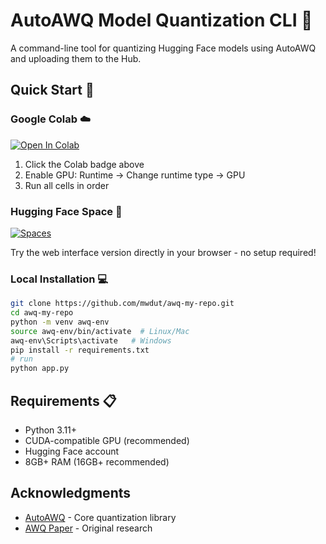 # AutoAWQ Model Quantization CLI 🚀

A command-line tool for quantizing Hugging Face models using AutoAWQ and uploading them to the Hub.

## Quick Start 👾

### Google Colab ☁️
[![Open In Colab](https://colab.research.google.com/assets/colab-badge.svg)](https://colab.research.google.com/drive/1gaoafIrAj60pvByFbN5iqTBySyhW6zEN?usp=sharing)

1. Click the Colab badge above
2. Enable GPU: Runtime → Change runtime type → GPU
3. Run all cells in order

### Hugging Face Space 🤗
[![Spaces](https://huggingface.co/datasets/huggingface/badges/resolve/main/open-in-hf-spaces-sm.svg)](https://huggingface.co/spaces/mwdut/awq-my-repo)

Try the web interface version directly in your browser - no setup required!

### Local Installation 💻
```bash
git clone https://github.com/mwdut/awq-my-repo.git
cd awq-my-repo
python -m venv awq-env
source awq-env/bin/activate  # Linux/Mac
awq-env\Scripts\activate   # Windows
pip install -r requirements.txt
# run
python app.py
```

## Requirements 📋

- Python 3.11+
- CUDA-compatible GPU (recommended)
- Hugging Face account
- 8GB+ RAM (16GB+ recommended)

## Acknowledgments

- [AutoAWQ](https://github.com/casper-hansen/AutoAWQ) - Core quantization library
- [AWQ Paper](https://arxiv.org/abs/2306.00978) - Original research
